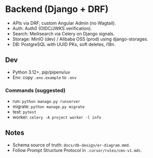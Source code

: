 # Backend (Django + DRF)

- APIs via DRF; custom Angular Admin (no Wagtail).
- Auth: Auth0 (OIDC/JWKS verification).
- Search: Meilisearch via Celery on Django signals.
- Storage: MinIO (dev) / Alibaba OSS (prod) using django-storages.
- DB: PostgreSQL with UUID PKs, soft deletes, i18n.

## Dev
- Python 3.12+, pip/pipenv/uv
- Env: copy `.env.example` to `.env`

### Commands (suggested)
- run: `python manage.py runserver`
- migrate: `python manage.py migrate`
- test: `pytest`
- worker: `celery -A project worker -l info`

## Notes
- Schema source of truth: `docs/db-design/er-diagram.mmd`.
- Follow Prompt Structure Protocol in `.cursor/rules/cms-v1.mdc`.
